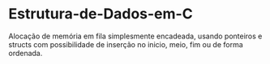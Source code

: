 # Estrutura-de-Dados-em-C
Alocação de memória em fila simplesmente encadeada, usando ponteiros e structs com possibilidade de inserção no inicio, meio, fim ou de forma ordenada. 
